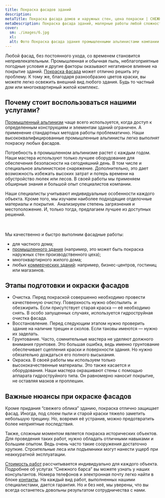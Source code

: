 ```yaml
---
title: Покраска фасадов зданий
description: 
metaTitle: Покраска фасада домов и наружных стен, цена покраски | СНЕЖНЫЙ БАРС
metaDescription: Покраска фасада зданий, малярные работы любой сложности – на любой высоте ☎+38 (096)555-30-92 от специалистов компании Снежный Барс
cover:
  sm: ./images/6.jpg
  xl: 
  alt: Фото Покраска фасада здания промышленными альпинистами компании "Снежный Барс"
---
```

Любой фасад, без постоянного ухода, со временем становится непривлекательным. Промышленная и обычная пыль, неблагоприятные погодные условия и другие факторы оказывают негативное влияние на покрытие зданий. [Покраска фасада](/pokraska-fasadov-i-zhelezobetonnyx-konstrukcij/) может отлично решить эту проблему. К тому же, благодаря разнообразию цветов краски, вы можете легко освежить внешний вид любого здания. Будь то частный дом или многоквартирный жилой комплекс.

## Почему стоит воспользоваться нашими услугами?

[Промышленный альпинизм](/) чаще всего используется, когда доступ к определенным конструкциям и элементам зданий ограничен. А применение стандартных методов работы проблематично. Наши высококвалифицированные промышленные альпинисты легко выполнят покраску любых фасадов.

Потребность в промышленном альпинизме растет с каждым годом. Наши мастера используют только лучшее оборудование для обеспечения безопасности на сегодняшний день. В том числе и специальное альпинистское снаряжение. Дополнительно, это дает возможность избежать высоких затрат и потерь времени на обустройство люлек или лесов. В своей работы мы применяем обширные знания и большой опыт специалистов компании.  

Наши специалисты учитывают индивидуальные особенности каждого объекта. Кроме того, мы изучаем наиболее подходящие отделочные материалы и покрытия.  Анализируем степень загрязнения и местоположение. И, только тогда, предлагаем лучшее из доступных решений.

<div class="grid_3-col">
  <img src="assets/fasad_DSC02083.jpg" alt="" />
  <img src="assets/fasad_IMG_2785.jpg" alt="" />
  <img src="assets/20130817_115745.jpg" alt="" />
</div>

<br>
Мы качественно и быстро выполним фасадные работы:

* для частного дома;
* [промышленного здания](/elevatory-promyshlennye-cexa/) (например, это может быть покраска наружных стен производственного цеха);
* многоквартирного жилого дома;
* любых [коммерческих зданий](/obshhestvennye-obekty-trc-vokzaly/): например, бизнес-центров, гостиниц или магазинов.

## Этапы подготовки и окраски фасадов

* Очистка. Перед покраской совершенно необходимо провести качественную очистку. Поверхность нужно обеспылить  и обезжирить. Если присутствует старая краска — её необходимо снять. В особо запущенных случаях, используется гидроструйная очистка фасада.
* Восстановление. Перед следующим этапом нужно проверить здание на наличие трещин и сколов. Если таковы имеются — нужно их заделать.
* Грунтование. Часто, сомнительные мастера не уделяют должного внимания грунтовке. Это большая ошибка, ведь именно грунтование обеспечивает сцепления краски и поверхности здания. Но нужно обязательно дождаться его полного высыхания.  
* Окраска. В своей работы мы используем только высококачественные материалы. Это также касается и оборудования. Наши мастера окрашивают стены с помощью аппарата гидроструйного типа. Он равномерно наносит покрытие, не оставляя мазков и проплешин.

## Важные нюансы при окраске фасадов

Кроме придания “свежего облика” зданию, покраска отлично защищает фасад. Иногда, под слоем пыли и старой краски тяжело заметить небольшую трещину. Но, вовремя её устранив, можно предотвратить более неприятные последствия.

Также, сложным моментом является покраска исторических объектов. Для проведения таких работ, нужно обладать отличными навыками и большим опытом. Ведь очень часто такие сооружения достаточно хрупкие. Строительные леса или подъемники могут нанести ущерб при неаккуратной эксплуатации.

[Стоимость работ](/prajs/) рассчитывается индивидуально для каждого объекта. Подробнее об услугах “Снежного барса” вы можете узнать у наших консультантов. Номера телефонов и электронная почту легко найти в блоке [контакты](/contacts). На каждый вид работ, выполненных нашими специалистами, дается гарантия. Но и без неё, мы уверены, что вы всегда останетесь довольны результатом сотрудничества с нами.
